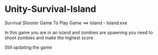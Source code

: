 # Unity-Survival-Island
Survival Shooter Game
To Play Game ==> Island - Island.exe


In this game you are in an island and zombies are spawning you need to shoot zombies and make the highest score

Still updating the game
